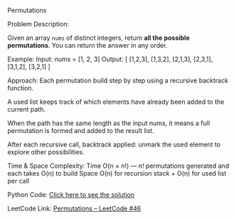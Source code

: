 Permutations

Problem Description:

Given an array `nums` of distinct integers, return **all the possible permutations**. You can return the answer in any order.

Example:
Input: nums = [1, 2, 3]
Output:
[
  [1,2,3],
  [1,3,2],
  [2,1,3],
  [2,3,1],
  [3,1,2],
  [3,2,1]
]

Approach:
Each permutation build step by step using a recursive backtrack function.

A used list keeps track of which elements have already been added to the current path.

When the path has the same length as the input nums, it means a full permutation is formed and added to the result list.

After each recursive call, backtrack applied: unmark the used element to explore other possibilities.

Time & Space Complexity:
Time	O(n × n!) — n! permutations generated and each takes O(n) to build
Space	O(n) for recursion stack + O(n) for used list per call

Python Code:
[Click here to see the solution](https://github.com/sudeff/Leetcode-practices/blob/main/Permutations/solution)

LeetCode Link:
[Permutations – LeetCode #46](https://leetcode.com/problems/permutations/description/)
